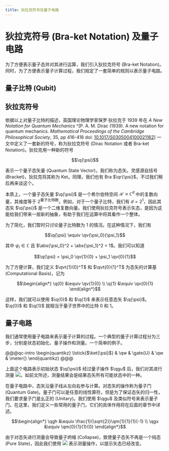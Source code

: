 ```yaml
---
title: 狄拉克符号及量子电路
---
```


# 狄拉克符号 (Bra-ket Notation) 及量子电路

为了方便表示量子态并对其进行运算，我们引入狄拉克符号 (Bra-ket Notation)。同时，为了方便表示量子计算过程，我们规定了一套简单的规则以表示量子电路。

## 量子比特 (Qubit)

## 狄拉克符号

依据以上对量子比特的描述，英国理论物理学家保罗·狄拉克于 1939 年在 *A New Notation for Quantum Mechanics* ^[P. A. M. Dirac (1939). A new notation for quantum mechanics. *Mathematical Proceedings of the Cambridge Philosophical Society*, 35, pp 416-418 doi: [10.1017/S0305004100021162](https://www.doi.org/10.1017/S0305004100021162)] 一文中定义了一套新的符号，称为狄拉克符号 (Dirac Notation 或者 Bra-ket Notation)。狄拉克用一种新的符号

$$\q{\psi}$$

表示一个量子态矢量 (Quantum State Vector)，我们称为态矢。灵感源自括号 (Bracket)，狄拉克将其称为 Ket。同理，我们也有 Bra $\qr{\psi}$，不过我们稍后再来谈这个。

本质上，一个量子态矢量 $\q{\psi}$ 是一个希尔伯特空间 $\mathcal{H} \equiv \mathbb{C}^d$ 中的复数向量，其维度等于 $2^\text{量子比特数}$。例如，对于一个量子比特，我们有 $d = 2^1$，因此其态矢 $\q{\psi}$ 是一个二维复数向量。我们使用狄拉克符号表示矢态，是因为这能给我们带来一层新的抽象，有助于我们在运算中将其看作一个整体。

为了简化，我们暂时只讨论量子比特数为 1 的情况。在这种情况下，我们有

$$\q{\psi} \equiv \qv{\psi_0}{\psi_1}$$

其中 $\psi_i \in \mathbb{C}$ 且 $\abs{\psi_0}^2 + \abs{\psi_1}^2 = 1$。我们可以知道

$$\q{\psi} = \psi_0 \qv{1}{0} + \psi_1 \qv{0}{1}$$

为了方便计算，我们定义 $\qvt{1}{0}^T$ 和 $\qvt{0}{1}^T$ 为态矢的计算基 (Computational Basis)，记为

$$\begin{align*}
    \q{0} &\equiv \qv{1}{0} \\
    \q{1} &\equiv \qv{0}{1}
\end{align*}$$

这样，我们就可以使用 $\q{0}$ 和 $\q{1}$ 来表示任意态矢 $\q{\psi}$。$\q{0}$ 和 $\q{1}$ 就相当于量子世界中的比特 $0$ 和 $1$。


## 量子电路

我们通常使用量子电路来表示量子计算的过程。一个典型的量子计算过程分为三步，分别是状态初始化、量子操作和测量。一个简单的例子。

@@@qc-intro
\begin{quantikz}
    \lstick{$\ket{\psi}$} & \qw & \gate{U} & \qw & \meter{}
\end{quantikz}
@@@

上面这个电路表示初始状态 $\q{\psi}$ 经过量子操作 $\qgu$ 后，我们对其进行测量 <img src="/meter.svg" class="qcsvgi">。如前文所述，测量结果会是结果态矢所有可能状态中的一种。

在量子电路中，态矢沿量子线从左向右参与计算。对态矢的操作称为量子门 (Quantum Gate)。量子门可以是任意的线性算符，但是为了保证态矢的归一性，我们要求量子门是幺正的 (Unitary)。我们使用 $\qgu$ 及类似符号来表示量子门。在这里，我们定义一些常用的量子门，它们的具体作用将在后面的章节中详述。

$$\begin{align*}
    \qgh &\equiv \frac{1}{\sqrt{2}}\qm{1}{1}{1}{-1} \\
    \qgx &\equiv \qm{0}{1}{1}{0}
\end{align*}$$

由于对态矢进行测量会导致量子坍缩 (Collapse)，致使量子态矢不再是一个纯态 (Pure State)，因此我们使用 <img src="/meter.svg" class="qcsvgi"> 表示测量操作，以提示矢态已经改变。
